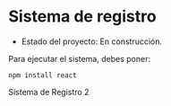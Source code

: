 <h1> Sistema de registro</h1>

- Estado del proyecto: En construcción.

Para ejecutar el sistema, debes poner:

```npm install react```  

Sistema de Registro 2
